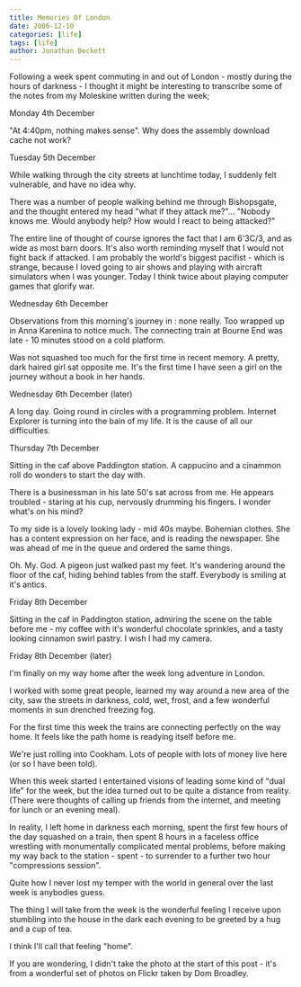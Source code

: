 ```yaml
---
title: Memories Of London
date: 2006-12-10
categories: [life]
tags: [life]
author: Jonathan Beckett
---
```


Following a week spent commuting in and out of London - mostly during the hours of darkness - I thought it might be interesting to transcribe some of the notes from my Moleskine written during the week;

Monday 4th December

"At 4:40pm, nothing makes sense". Why does the assembly download cache not work?

Tuesday 5th December

While walking through the city streets at lunchtime today, I suddenly felt vulnerable, and have no idea why.

There was a number of people walking behind me through Bishopsgate, and the thought entered my head "what if they attack me?"... "Nobody knows me. Would anybody help? How would I react to being attacked?"

The entire line of thought of course ignores the fact that I am 6'3C/3, and as wide as most barn doors. It's also worth reminding myself that I would not fight back if attacked. I am probably the world's biggest pacifist - which is strange, because I loved going to air shows and playing with aircraft simulators when I was younger. Today I think twice about playing computer games that glorify war.

Wednesday 6th December

Observations from this morning's journey in : none really. Too wrapped up in Anna Karenina to notice much. The connecting train at Bourne End was late - 10 minutes stood on a cold platform.

Was not squashed too much for the first time in recent memory. A pretty, dark haired girl sat opposite me. It's the first time I have seen a girl on the journey without a book in her hands.

Wednesday 6th December (later)

A long day. Going round in circles with a programming problem. Internet Explorer is turning into the bain of my life. It is the cause of all our difficulties.

Thursday 7th December

Sitting in the caf above Paddington station. A cappucino and a cinammon roll do wonders to start the day with.

There is a businessman in his late 50's sat across from me. He appears troubled - staring at his cup, nervously drumming his fingers. I wonder what's on his mind?

To my side is a lovely looking lady - mid 40s maybe. Bohemian clothes. She has a content expression on her face, and is reading the newspaper. She was ahead of me in the queue and ordered the same things.

Oh. My. God. A pigeon just walked past my feet. It's wandering around the floor of the caf, hiding behind tables from the staff. Everybody is smiling at it's antics.

Friday 8th December

Sitting in the caf in Paddington station, admiring the scene on the table before me - my coffee with it's wonderful chocolate sprinkles, and a tasty looking cinnamon swirl pastry. I wish I had my camera.

Friday 8th December (later)

I'm finally on my way home after the week long adventure in London.

I worked with some great people, learned my way around a new area of the city, saw the streets in darkness, cold, wet, frost, and a few wonderful moments in sun drenched freezing fog.

For the first time this week the trains are connecting perfectly on the way home. It feels like the path home is readying itself before me.

We're just rolling into Cookham. Lots of people with lots of money live here (or so I have been told).

When this week started I entertained visions of leading some kind of "dual life" for the week, but the idea turned out to be quite a distance from reality. (There were thoughts of calling up friends from the internet, and meeting for lunch or an evening meal).

In reality, I left home in darkness each morning, spent the first few hours of the day squashed on a train, then spent 8 hours in a faceless office wrestling with monumentally complicated mental problems, before making my way back to the station - spent - to surrender to a further two hour "compressions session".

Quite how I never lost my temper with the world in general over the last week is anybodies guess.

The thing I will take from the week is the wonderful feeling I receive upon stumbling into the house in the dark each evening to be greeted by a hug and a cup of tea.

I think I'll call that feeling "home".

If you are wondering, I didn't take the photo at the start of this post - it's from a wonderful set of photos on Flickr taken by Dom Broadley.